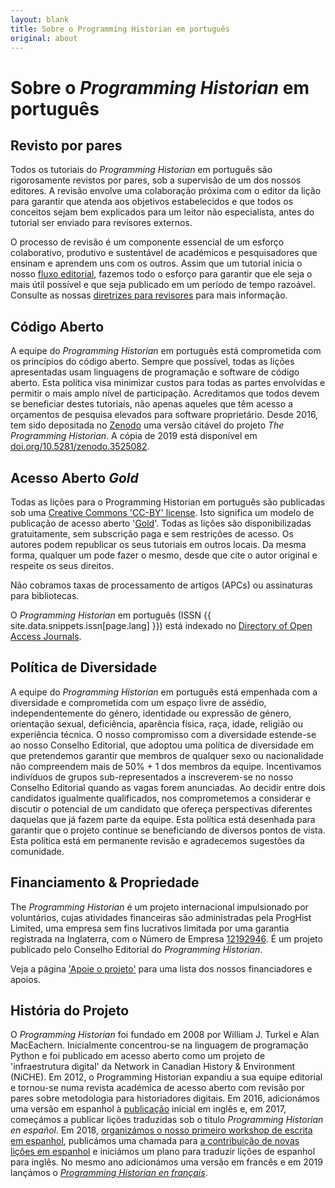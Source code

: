 ```yaml
---
layout: blank
title: Sobre o Programming Historian em português
original: about
---
```


# Sobre o _Programming Historian_ em português


## Revisto por pares
Todos os tutoriais do _Programming Historian_ em português são rigorosamente revistos por pares, sob a supervisão de um dos nossos editores. A revisão envolve uma colaboração próxima com o editor da lição para garantir que atenda aos objetivos estabelecidos e que todos os conceitos sejam bem explicados para um leitor não especialista, antes do tutorial ser enviado para revisores externos.

O processo de revisão é um componente essencial de um esforço colaborativo, produtivo e sustentável de académicos e pesquisadores que ensinam e aprendem uns com os outros. Assim que um tutorial inicia o nosso [fluxo editorial]({{site.baseurl}}/directrizes-autor), fazemos todo o esforço para garantir que ele seja o mais útil possível e que seja publicado em um período de tempo razoável. Consulte as nossas [diretrizes para revisores]({{site.baseurl}}/directrizes-revisor) para mais informação.


## Código Aberto
A equipe do _Programming Historian_ em português está comprometida com os princípios do código aberto. Sempre que possível, todas as lições apresentadas usam linguagens de programação e software de código aberto. Esta política visa minimizar custos para todas as partes envolvidas e permitir o mais amplo nível de participação. Acreditamos que todos devem se beneficiar destes tutoriais, não apenas aqueles que têm acesso a orçamentos de pesquisa elevados para software proprietário. Desde 2016, tem sido depositada no [Zenodo](https://zenodo.org/) uma versão citável do projeto _The Programming Historian_. A cópia de 2019 está disponível em [doi.org/10.5281/zenodo.3525082](https://doi.org/10.5281/zenodo.3525082).


## Acesso Aberto _Gold_
Todas as lições para o Programming Historian em português são publicadas sob uma [Creative Commons 'CC-BY' license](https://creativecommons.org/licenses/by/4.0/deed.pt). Isto significa um modelo de publicação de acesso aberto '[Gold](https://en.wikipedia.org/wiki/Open_access)'. Todas as lições são disponibilizadas gratuitamente, sem subscrição paga e sem restrições de acesso. Os autores podem republicar os seus tutoriais em outros locais. Da mesma forma, qualquer um pode fazer o mesmo, desde que cite o autor original e respeite os seus direitos.

Não cobramos taxas de processamento de artigos (APCs) ou assinaturas para bibliotecas.

O _Programming Historian_ em português (ISSN {{ site.data.snippets.issn[page.lang] }}) está indexado no [Directory of Open Access Journals](https://doaj.org/toc/2397-2068).


## Política de Diversidade

A equipe do _Programming Historian_ em português está empenhada com a diversidade e comprometida com um espaço livre de assédio, independentemente do género, identidade ou expressão de género, orientação sexual, deficiência, aparência física, raça, idade, religião ou experiência técnica. O nosso compromisso com a diversidade estende-se ao nosso Conselho Editorial, que adoptou uma política de diversidade em que pretendemos garantir que membros de qualquer sexo ou nacionalidade não compreendem mais de 50% + 1 dos membros da equipe. Incentivamos indivíduos de grupos sub-representados a inscreverem-se no nosso Conselho Editorial quando as vagas forem anunciadas. Ao decidir entre dois candidatos igualmente qualificados, nos comprometemos a considerar e discutir o potencial de um candidato que ofereça perspectivas diferentes daquelas que já fazem parte da equipe. Esta política está desenhada para garantir que o projeto continue se beneficiando de diversos pontos de vista. Esta política está em permanente revisão e agradecemos sugestões da comunidade.

## Financiamento & Propriedade

The _Programming Historian_ é um projeto internacional impulsionado por voluntários, cujas atividades financeiras são administradas pela ProgHist Limited, uma empresa sem fins lucrativos limitada por uma garantia registrada na Inglaterra, com o Número de Empresa [12192946](https://beta.companieshouse.gov.uk/company/12192946). É um projeto publicado pelo Conselho Editorial do _Programming Historian_.

Veja a página ['Apoie o projeto']({{site.baseurl}}/apoie-nos) para uma lista dos nossos financiadores e apoios.


## História do Projeto

O _Programming Historian_ foi fundado em 2008 por William J. Turkel e Alan MacEachern. Inicialmente concentrou-se na linguagem de programação Python e foi publicado em acesso aberto como um projeto de 'infraestrutura digital' da Network in Canadian History & Environment (NiCHE). Em 2012, o Programming Historian expandiu a sua equipe editorial e tornou-se numa revista académica de acesso aberto com revisão por pares sobre metodologia para historiadores digitais. Em 2016, adicionámos uma versão em espanhol à [publicação](https://github.com/programminghistorian/jekyll/wiki/Additional-Language-Sub-Teams-Policy) inicial em inglês e, em 2017, começámos a publicar lições traduzidas sob o título *Programming Historian en español*. Em 2018, [organizámos o nosso primeiro workshop de escrita em espanhol](/posts/bogota-workshop-report), publicámos uma chamada para [a contribuição de novas lições em espanhol](/posts/convocatoria-de-tutoriales) e iniciámos um plano para traduzir lições de espanhol para inglês. No mesmo ano adicionámos uma versão em francês e em 2019 lançámos o *[Programming Historian en français]({{site.baseurl}}/fr)*.
